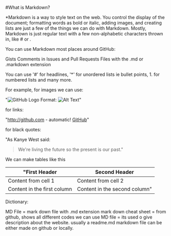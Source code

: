 #What is Markdown?


*Markdown is a way to style text on the web. You control the display of the document; formatting words as bold or italic, adding images, and creating lists are just a few of the things we can do with Markdown. Mostly, Markdown is just regular text with a few non-alphabetic characters thrown in, like # or *.*

You can use Markdown most places around GitHub:

Gists
Comments in Issues and Pull Requests
Files with the .md or .markdown extension


You can use '#' for headlines, '*' for unordered lists ie bullet points, 1. for numbered lists and many more.

For example, for images we can use: 

"![GitHub Logo](/images/logo.png)
Format: ![Alt Text](url)"

for links:

"http://github.com - automatic!
[GitHub](http://github.com)"

for black quotes:

"As Kanye West said:

> We're living the future so
> the present is our past."


We can make tables like this


"First Header | Second Header
------------ | -------------
Content from cell 1 | Content from cell 2
Content in the first column | Content in the second column"



Dictionary:

MD File = mark down file with .md extension
mark down cheat sheet = from github, shows all different codes we can use
MD file = its used o give description about the website. usually a readme.md
markdown file can be either made on github or locally.
